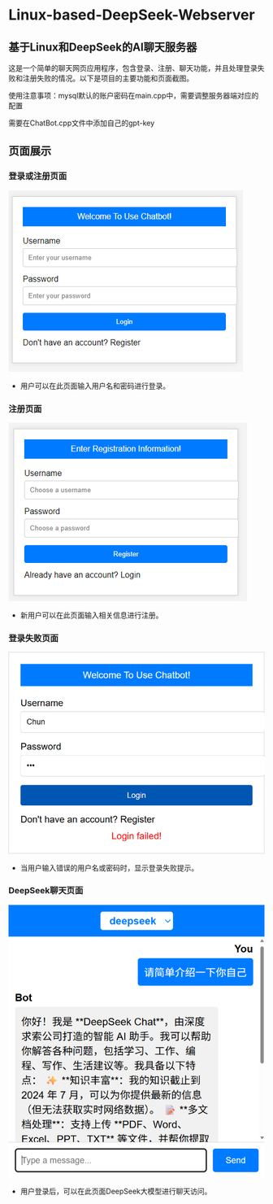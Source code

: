 # Linux-based-DeepSeek-Webserver

## 基于Linux和DeepSeek的AI聊天服务器

这是一个简单的聊天网页应用程序，包含登录、注册、聊天功能，并且处理登录失败和注册失败的情况。以下是项目的主要功能和页面截图。

使用注意事项：mysql默认的账户密码在main.cpp中，需要调整服务器端对应的配置

需要在ChatBot.cpp文件中添加自己的gpt-key

## 页面展示

### 登录或注册页面

![登录页面](resources/img_readme/登录界面.png)

- 用户可以在此页面输入用户名和密码进行登录。

### 注册页面

![注册页面](resources/img_readme/注册界面.png)

- 新用户可以在此页面输入相关信息进行注册。

### 登录失败页面

![登陆失败](resources/img_readme/登陆失败.png)

- 当用户输入错误的用户名或密码时，显示登录失败提示。

### DeepSeek聊天页面

![示例图片](resources/img_readme/deepseek.png)

- 用户登录后，可以在此页面DeepSeek大模型进行聊天访问。

